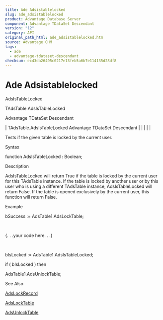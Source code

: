 ```yaml
---
title: Ade Adsistablelocked
slug: ade_adsistablelocked
product: Advantage Database Server
component: Advantage TDataSet Descendant
version: "12"
category: API
original_path_html: ade_adsistablelocked.htm
source: Advantage CHM
tags:
  - ade
  - advantage-tdataset-descendant
checksum: ec43da26495c0217e13feb5a6b7e114135d28df8
---
```


# Ade Adsistablelocked

AdsIsTableLocked

TAdsTable.AdsIsTableLocked

Advantage TDataSet Descendant

| TAdsTable.AdsIsTableLocked  Advantage TDataSet Descendant |  |  |  |  |

Tests if the given table is locked by the current user.

Syntax

function AdsIsTableLocked : Boolean;

Description

AdsIsTableLocked will return True if the table is locked by the current user for this TAdsTable instance. If the table is locked by another user or by this user who is using a different TAdsTable instance, AdsIsTableLocked will return False. If the table is opened exclusively by the current user, this function will return False.

Example

bSuccess := AdsTable1.AdsLockTable;

 

{. . .your code here. . .}

 

bIsLocked := AdsTable1.AdsIsTableLocked;

if ( bIsLocked ) then

AdsTable1.AdsUnlockTable;

See Also

[AdsLockRecord](ade_adslockrecord.md)

[AdsLockTable](ade_adslocktable.md)

[AdsUnlockTable](ade_adsunlocktable.md)
